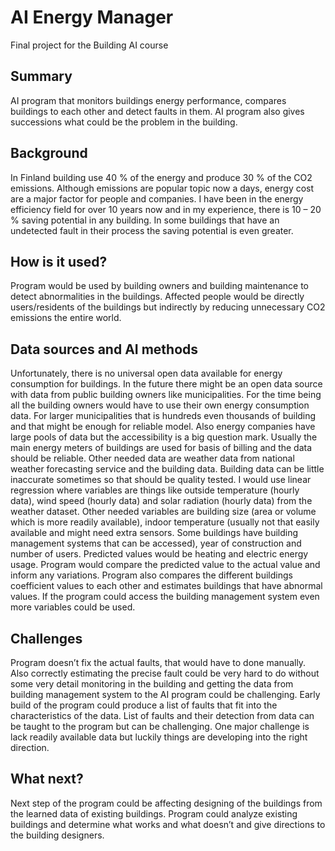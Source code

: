# AI Energy Manager

Final project for the Building AI course

## Summary

AI program that monitors buildings energy performance, compares buildings to each other and detect faults in them. AI program also gives successions what could be the problem in the building.


## Background

In Finland building use 40 % of the energy and produce 30 % of the CO2 emissions. Although emissions are popular topic now a days, energy cost are a major factor for people and companies. I have been in the energy efficiency field for over 10 years now and in my experience, there is 10 – 20 % saving potential in any building. In some buildings that have an undetected fault in their process the saving potential is even greater. 


## How is it used?

Program would be used by building owners and building maintenance to detect abnormalities in the buildings. Affected people would be directly users/residents of the buildings but indirectly by reducing unnecessary CO2 emissions the entire world.


## Data sources and AI methods
Unfortunately, there is no universal open data available for energy consumption for buildings. In the future there might be an open data source with data from public building owners like municipalities. For the time being all the building owners would have to use their own energy consumption data. For larger municipalities that is hundreds even thousands of building and that might be enough for reliable model. Also energy companies have large pools of data but the accessibility is a big question mark. Usually the main energy meters of buildings are used for basis of billing and the data should be reliable. Other needed data are weather data from national weather forecasting service and the building data. Building data can be little inaccurate sometimes so that should be quality tested.
I would use linear regression where variables are things like outside temperature (hourly data), wind speed (hourly data) and solar radiation (hourly data) from the weather dataset. Other needed variables are building size (area or volume which is more readily available), indoor temperature (usually not that easily available and might need extra sensors. Some buildings have building management systems that can be accessed), year of construction and number of users. Predicted values would be heating and electric energy usage. Program would compare the predicted value to the actual value and inform any variations. Program also compares the different buildings coefficient values to each other and estimates buildings that have abnormal values. If the program could access the building management system even more variables could be used.


## Challenges

Program doesn’t fix the actual faults, that would have to done manually. Also correctly estimating the precise fault could be very hard to do without some very detail monitoring in the building and getting the data from building management system to the AI program could be challenging. Early build of the program could produce a list of faults that fit into the characteristics of the data. List of faults and their detection from data can be taught to the program but can be challenging. One major challenge is lack readily available data but luckily things are developing into the right direction.

## What next?

Next step of the program could be affecting designing of the buildings from the learned data of existing buildings. Program could analyze existing buildings and determine what works and what doesn’t and give directions to the building designers.

